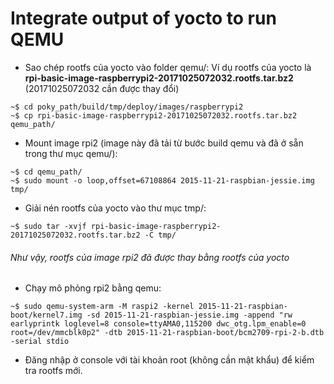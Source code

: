 ﻿# Integrate output of yocto to run QEMU

- Sao chép rootfs của yocto vào folder qemu/: 
Ví dụ rootfs của yocto là **rpi-basic-image-raspberrypi2-20171025072032.rootfs.tar.bz2** (20171025072032 cần được thay đổi)
```
~$ cd poky_path/build/tmp/deploy/images/raspberrypi2
~$ cp rpi-basic-image-raspberrypi2-20171025072032.rootfs.tar.bz2 qemu_path/
```

- Mount image rpi2 (image này đã tải từ bước build qemu và đã ở sẵn trong thư mục qemu/):
```
~$ cd qemu_path/
~$ sudo mount -o loop,offset=67108864 2015-11-21-raspbian-jessie.img tmp/
```

- Giải nén rootfs của yocto vào thư mục tmp/:
```
~$ sudo tar -xvjf rpi-basic-image-raspberrypi2-20171025072032.rootfs.tar.bz2 -C tmp/
```

###### Như vậy, rootfs của image rpi2 đã được thay bằng rootfs của yocto

- Chạy mô phỏng rpi2 bằng qemu:
```
~$ sudo qemu-system-arm -M raspi2 -kernel 2015-11-21-raspbian-boot/kernel7.img -sd 2015-11-21-raspbian-jessie.img -append "rw earlyprintk loglevel=8 console=ttyAMA0,115200 dwc_otg.lpm_enable=0 root=/dev/mmcblk0p2" -dtb 2015-11-21-raspbian-boot/bcm2709-rpi-2-b.dtb -serial stdio
```

- Đăng nhập ở console với tài khoản root (không cần mật khẩu) để kiểm tra rootfs mới.
